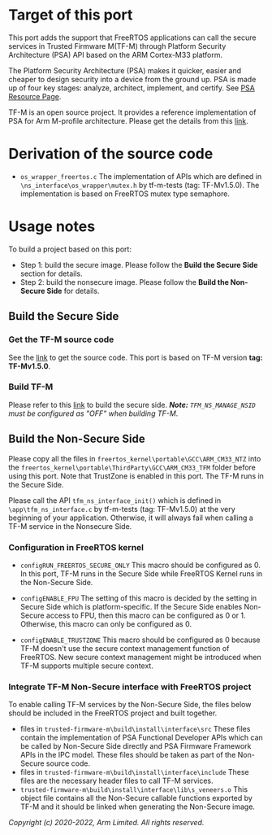 # Target of this port

This port adds the support that FreeRTOS applications can call the secure
services in Trusted Firmware M(TF-M) through Platform Security Architecture
(PSA) API based on the ARM Cortex-M33 platform.

The Platform Security Architecture (PSA) makes it quicker, easier and cheaper
to design security into a device from the ground up. PSA is made up of four key
stages: analyze, architect, implement, and certify. See [PSA Resource Page](https://developer.arm.com/architectures/security-architectures/platform-security-architecture).

TF-M is an open source project. It provides a reference implementation of PSA
for Arm M-profile architecture. Please get the details from this [link](https://git.trustedfirmware.org/TF-M/trusted-firmware-m.git/about/).

# Derivation of the source code

* ```os_wrapper_freertos.c```
  The implementation of APIs which are defined in ```\ns_interface\os_wrapper\mutex.h``` by tf-m-tests
  (tag: TF-Mv1.5.0). The implementation is based on FreeRTOS mutex type semaphore.

# Usage notes

To build a project based on this port:
* Step 1: build the secure image. Please follow the **Build the Secure Side** section for details.
* Step 2: build the nonsecure image. Please follow the **Build the Non-Secure Side** for details.

## Build the Secure Side

### Get the TF-M source code

See the [link](https://git.trustedfirmware.org/TF-M/trusted-firmware-m.git/) to get the source code. This port is based on TF-M version **tag: TF-Mv1.5.0**.

### Build TF-M

Please refer to this [link](https://tf-m-user-guide.trustedfirmware.org/docs/technical_references/instructions/tfm_build_instruction.html) to build the secure side.
_**Note:** ```TFM_NS_MANAGE_NSID``` must be configured as "OFF" when building TF-M_.

## Build the Non-Secure Side

Please copy all the files in ```freertos_kernel\portable\GCC\ARM_CM33_NTZ``` into the ```freertos_kernel\portable\ThirdParty\GCC\ARM_CM33_TFM``` folder before using this port. Note that TrustZone is enabled in this port. The TF-M runs in the Secure Side.

Please call the API ```tfm_ns_interface_init()``` which is defined in ```\app\tfm_ns_interface.c``` by tf-m-tests
(tag: TF-Mv1.5.0) at the very beginning of your application. Otherwise, it will always fail when calling a TF-M service in the Nonsecure Side.

### Configuration in FreeRTOS kernel

* ```configRUN_FREERTOS_SECURE_ONLY```
This macro should be configured as 0. In this port, TF-M runs in the Secure Side while FreeRTOS
Kernel runs in the Non-Secure Side.

* ```configENABLE_FPU```
The setting of this macro is decided by the setting in Secure Side which is platform-specific.
If the Secure Side enables Non-Secure access to FPU, then this macro can be configured as 0 or 1. Otherwise, this macro can only be configured as 0.

* ```configENABLE_TRUSTZONE```
This macro should be configured as 0 because TF-M doesn't use the secure context management function of FreeRTOS. New secure context management might be introduced when TF-M supports multiple secure context.


### Integrate TF-M Non-Secure interface with FreeRTOS project

To enable calling TF-M services by the Non-Secure Side, the files below should be included in the FreeRTOS project and built together.
* files in ```trusted-firmware-m\build\install\interface\src```
  These files contain the implementation of PSA Functional Developer APIs which can be called by Non-Secure Side directly and PSA Firmware Framework APIs in the IPC model. These files should be taken as part of the Non-Secure source code.
* files in ```trusted-firmware-m\build\install\interface\include```
  These files are the necessary header files to call TF-M services.
* ```trusted-firmware-m\build\install\interface\lib\s_veneers.o```
  This object file contains all the Non-Secure callable functions exported by
  TF-M and it should be linked when generating the Non-Secure image.



*Copyright (c) 2020-2022, Arm Limited. All rights reserved.*
